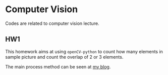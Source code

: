 # Computer Vision

Codes are related to computer vision lecture. 



## HW1

This homework aims at using `openCV-python` to count how many elements in sample picture and count the overlap of 2 or 3 elements. 

The main process method can be seen at [my blog](https://standardl.github.io/posts/%E8%AE%A1%E7%AE%97%E6%9C%BA%E8%A7%86%E8%A7%89-1.%E6%95%B0%E5%85%83%E7%B4%A0%E6%95%B0%E7%9B%AE/).


